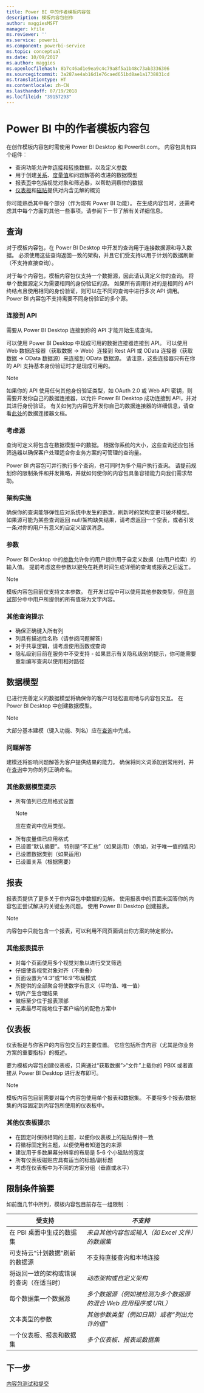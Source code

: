 ```yaml
---
title: Power BI 中的作者模板内容包
description: 模板内容包创作
author: maggiesMSFT
manager: kfile
ms.reviewer: ''
ms.service: powerbi
ms.component: powerbi-service
ms.topic: conceptual
ms.date: 10/09/2017
ms.author: maggies
ms.openlocfilehash: 8b7c46ad1e9ea9c4c79a8f5a1b48c73ab3336306
ms.sourcegitcommit: 3a287ae4ab16d1e76caed651bd8ae1a1738831cd
ms.translationtype: HT
ms.contentlocale: zh-CN
ms.lasthandoff: 07/19/2018
ms.locfileid: "39157293"
---
```

# <a name="author-template-content-packs-in-power-bi"></a>Power BI 中的作者模板内容包
在创作模板内容包时需使用 Power BI Desktop 和 PowerBI.com。 内容包具有四个组件︰

* 查询功能允许你[连接](desktop-connect-to-data.md)和[转换](desktop-query-overview.md)数据，以及定义[参数](https://powerbi.microsoft.com/blog/deep-dive-into-query-parameters-and-power-bi-templates/)  
* 用于创建[关系](desktop-create-and-manage-relationships.md)、[度量值](desktop-measures.md)和问题解答的改进的数据模型  
* 报表[页](desktop-report-view.md)中包括视觉对象和筛选器，以帮助洞察你的数据  
* [仪表板](service-dashboards.md)和[磁贴](service-dashboard-create.md)提供对内含见解的概览  

你可能熟悉其中每个部分（作为现有 Power BI 功能）。 在生成内容包时，还需考虑其中每个方面的其他一些事项。请参阅下一节了解有关详细信息。

<a name="queries"></a>

## <a name="queries"></a>查询
对于模板内容包，在 Power BI Desktop 中开发的查询用于连接数据源和导入数据。 必须使用这些查询返回一致的架构，并且它们受支持以用于计划的数据刷新（不支持直接查询）。

对于每个内容包，模板内容包仅支持一个数据源，因此请认真定义你的查询。 将单个数据源定义为需要相同的身份验证的源。 如果所有调用针对的是相同的 API 终结点且使用相同的身份验证，则可以在不同的查询中进行多次 API 调用。 Power BI 内容包不支持需要不同身份验证的多个源。

### <a name="connect-to-your-api"></a>连接到 API
需要从 Power BI Desktop 连接到你的 API 才能开始生成查询。

可以使用 Power BI Desktop 中现成可用的数据连接器连接到 API。 可以使用 Web 数据连接器（获取数据 -> Web）连接到 Rest API 或 OData 连接器（获取数据 -> OData 数据源）来连接到 OData 数据源。 请注意，这些连接器只有在你的 API 支持基本身份验证时才是现成可用的。

> [!NOTE]
> 如果你的 API 使用任何其他身份验证类型，如 OAuth 2.0 或 Web API 密钥，则需要开发你自己的数据连接器，以允许 Power BI Desktop 成功连接到 API，并对其进行身份验证。 有关如何为内容包开发你自己的数据连接器的详细信息，请查看[此处](https://aka.ms/DataConnectors)的数据连接器文档。 
>
>

### <a name="consider-the-source"></a>考虑源
查询可定义将包含在数据模型中的数据。 根据你系统的大小，这些查询还应包括筛选器以确保客户处理适合你业务方案的可管理的查询量。

Power BI 内容包可并行执行多个查询，也可同时为多个用户执行查询。  请提前规划你的限制条件和并发策略，并就如何使你的内容包具备容错能力向我们需求帮助。

### <a name="schema-enforcement"></a>架构实施
确保你的查询能够弹性应对系统中发生的更改，刷新时的架构变更可破坏模型。 如果源可能为某些查询返回 null/架构缺失结果，请考虑返回一个空表，或者引发一条对你的用户有意义的自定义错误消息。

### <a name="parameters"></a>参数
Power BI Desktop 中的[参数](https://powerbi.microsoft.com/blog/deep-dive-into-query-parameters-and-power-bi-templates/)允许你的用户提供用于自定义数据（由用户检索）的输入值。 提前考虑这些参数以避免在耗费时间生成详细的查询或报表之后返工。

> [!NOTE]
> 模板内容包目前仅支持文本参数。 在开发过程中可以使用其他参数类型，但在[测试](template-content-pack-testing.md#templates)部分中中用户所提供的所有值将为文字内容。
>
>

### <a name="additional-query-tips"></a>其他查询提示

* 确保正确键入所有列
* 列具有描述性名称（请参阅问题解答）  
* 对于共享逻辑，请考虑使用函数或查询  
* 隐私级别目前在服务中不受支持 - 如果显示有关隐私级别的提示，你可能需要重新编写查询以使用相对路径  

## <a name="data-model"></a>数据模型

已进行完善定义的数据模型将确保你的客户可轻松直观地与内容包交互。 在 Power BI Desktop 中创建数据模型。

> [!NOTE]
> 大部分基本建模（键入功能、列名）应在[查询](#queries)中完成。
>
>

### <a name="qa"></a>问题解答
建模还将影响问题解答为客户提供结果的能力。 确保将同义词添加到常用列，并在[查询](#queries)中为你的列正确命名。

### <a name="additional-data-model-tips"></a>其他数据模型提示
* 所有值列已应用格式设置
    >[!NOTE]
    >应在查询中应用类型。  
* 所有度量值已应用格式  
* 已设置“默认摘要”。 特别是“不汇总”（如果适用）（例如，对于唯一值的情况）  
* 已设置数据类别（如果适用）  
* 已设置关系（根据需要）  

## <a name="reports"></a>报表
报表页提供了更多关于你内容包中数据的见解。 使用报表中的页面来回答你的内容包正尝试解决的关键业务问题。 使用 Power BI Desktop 创建报表。

> [!NOTE]
> 内容包中只能包含一个报表，可以利用不同页面调出你方案的特定部分。
>
>

### <a name="additional-report-tips"></a>其他报表提示
* 对每个页面使用多个视觉对象以进行交叉筛选  
* 仔细使各视觉对象对齐（不重叠）  
* 页面设置为“4:3”或“16:9”布局模式  
* 所提供的全部聚合将使数字有意义（平均值、唯一值）  
* 切片产生合理结果  
* 徽标至少位于报表顶部  
* 元素最尽可能地位于客户端的的配色方案中  

<a name="dashboard"></a>

## <a name="dashboard"></a>仪表板
仪表板是与你客户的内容包交互的主要位置。 它应包括所含内容（尤其是你业务方案的重要指标）的概述。

要为模板内容包创建仪表板，只需通过“获取数据”>“文件”上载你的 PBIX 或者直接从 Power BI Desktop 进行发布即可。

> [!NOTE]
> 模板内容包目前需要对每个内容包使用单个报表和数据集。 不要将多个报表/数据集的内容固定到内容包所使用的仪表板中。
>
>

### <a name="additional-dashboard-tips"></a>其他仪表板提示
* 在固定时保持相同的主题，以便你仪表板上的磁贴保持一致  
* 将徽标固定到主题，以便使用者知道包的来源  
* 建议用于多数屏幕分辨率的布局是 5-6 个小磁贴的宽度  
* 所有仪表板磁贴应具有适当的标题/副标题  
* 考虑在仪表板中为不同的方案分组（垂直或水平）  

<a name="restrictions"></a>

## <a name="summary-of-restrictions"></a>限制条件摘要
如前面几节中所列，模板内容包目前存在一组限制 ︰  

| 受支持 | *不支持* |
| --- | --- |
| 在 PBI 桌面中生成的数据集 |*来自其他内容包或输入（如 Excel 文件）的数据集* |
| 可支持云“计划数据”刷新的数据源 |不支持直接查询和本地连接 |
| 将返回一致的架构或错误的查询（在适当时） |*动态架构或自定义架构* |
| 每个数据集一个数据源 |*多个数据源（例如被检测为多个数据源的混合 Web 应用程序或 URL）* |
| 文本类型的参数 |*其他参数类型（例如日期）或者“列出允许的值”* |
| 一个仪表板、报表和数据集 |*多个仪表板、报表或数据集* |

## <a name="next-step"></a>下一步
[内容包测试和提交](template-content-pack-testing.md)